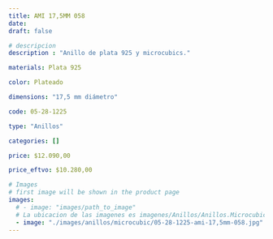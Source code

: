 ```yaml
---
title: AMI 17,5MM 058
date: 
draft: false

# descripcion
description : "Anillo de plata 925 y microcubics."

materials: Plata 925

color: Plateado

dimensions: "17,5 mm diámetro"

code: 05-28-1225

type: "Anillos"

categories: []

price: $12.090,00

price_eftvo: $10.280,00

# Images
# first image will be shown in the product page
images:
  # - image: "images/path_to_image"
  # La ubicacion de las imagenes es imagenes/Anillos/Anillos.Microcubic/05-28-1225-ami-17,5mm-058
  - image: "./images/anillos/microcubic/05-28-1225-ami-17,5mm-058.jpg"
---
```

